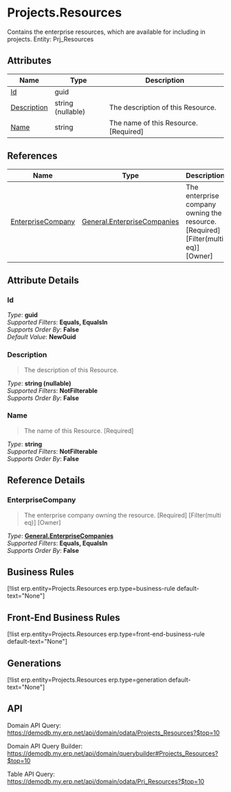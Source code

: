 # Projects.Resources

Contains the enterprise resources, which are available for including in projects. Entity: Prj_Resources

## Attributes

| Name | Type | Description |
| ---- | ---- | --- |
| [Id](Projects.Resources.md#Id) | guid |  
| [Description](Projects.Resources.md#Description) | string (nullable) | The description of this Resource. 
| [Name](Projects.Resources.md#Name) | string | The name of this Resource. [Required] 

## References

| Name | Type | Description |
| ---- | ---- | --- |
| [EnterpriseCompany](Projects.Resources.md#EnterpriseCompany) | [General.EnterpriseCompanies](General.EnterpriseCompanies.md) | The enterprise company owning the resource. [Required] [Filter(multi eq)] [Owner] |


## Attribute Details

### Id

_Type_: **guid**  
_Supported Filters_: **Equals, EqualsIn**  
_Supports Order By_: **False**  
_Default Value_: **NewGuid**  

### Description

> The description of this Resource.

_Type_: **string (nullable)**  
_Supported Filters_: **NotFilterable**  
_Supports Order By_: **False**  

### Name

> The name of this Resource. [Required]

_Type_: **string**  
_Supported Filters_: **NotFilterable**  
_Supports Order By_: **False**  


## Reference Details

### EnterpriseCompany

> The enterprise company owning the resource. [Required] [Filter(multi eq)] [Owner]

_Type_: **[General.EnterpriseCompanies](General.EnterpriseCompanies.md)**  
_Supported Filters_: **Equals, EqualsIn**  
_Supports Order By_: **False**  



## Business Rules

[!list erp.entity=Projects.Resources erp.type=business-rule default-text="None"]

## Front-End Business Rules

[!list erp.entity=Projects.Resources erp.type=front-end-business-rule default-text="None"]

## Generations

[!list erp.entity=Projects.Resources erp.type=generation default-text="None"]

## API

Domain API Query:
<https://demodb.my.erp.net/api/domain/odata/Projects_Resources?$top=10>

Domain API Query Builder:
<https://demodb.my.erp.net/api/domain/querybuilder#Projects_Resources?$top=10>

Table API Query:
<https://demodb.my.erp.net/api/domain/odata/Prj_Resources?$top=10>

